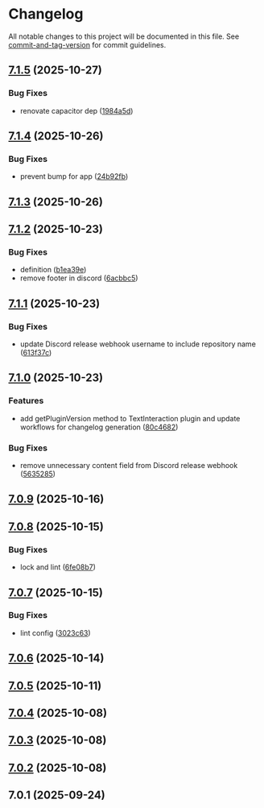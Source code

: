 # Changelog

All notable changes to this project will be documented in this file. See [commit-and-tag-version](https://github.com/absolute-version/commit-and-tag-version) for commit guidelines.

## [7.1.5](https://github.com/Cap-go/capacitor-textinteraction/compare/7.1.4...7.1.5) (2025-10-27)


### Bug Fixes

* renovate capacitor dep ([1984a5d](https://github.com/Cap-go/capacitor-textinteraction/commit/1984a5d62b4cb1613454d98b5425ea2fe2ac957e))

## [7.1.4](https://github.com/Cap-go/capacitor-textinteraction/compare/7.1.3...7.1.4) (2025-10-26)


### Bug Fixes

* prevent bump for app ([24b92fb](https://github.com/Cap-go/capacitor-textinteraction/commit/24b92fb512f62ea11669e6402511c8832212301e))

## [7.1.3](https://github.com/Cap-go/capacitor-textinteraction/compare/7.1.2...7.1.3) (2025-10-26)

## [7.1.2](https://github.com/Cap-go/capacitor-textinteraction/compare/7.1.1...7.1.2) (2025-10-23)


### Bug Fixes

* definition ([b1ea39e](https://github.com/Cap-go/capacitor-textinteraction/commit/b1ea39e45e1a4178ec9bf463dd44dec6ee924430))
* remove footer in discord ([6acbbc5](https://github.com/Cap-go/capacitor-textinteraction/commit/6acbbc5a007d63c57bd43d5388e0df12a3f0d874))

## [7.1.1](https://github.com/Cap-go/capacitor-textinteraction/compare/7.1.0...7.1.1) (2025-10-23)


### Bug Fixes

* update Discord release webhook username to include repository name ([613f37c](https://github.com/Cap-go/capacitor-textinteraction/commit/613f37c038559209aec332d360ccc6f172c3dce3))

## [7.1.0](https://github.com/Cap-go/capacitor-textinteraction/compare/7.0.9...7.1.0) (2025-10-23)


### Features

* add getPluginVersion method to TextInteraction plugin and update workflows for changelog generation ([80c4682](https://github.com/Cap-go/capacitor-textinteraction/commit/80c46827565c0cfd43518d5cac9a87a3dd6f9ed8))


### Bug Fixes

* remove unnecessary content field from Discord release webhook ([5635285](https://github.com/Cap-go/capacitor-textinteraction/commit/5635285c6990a8c058421af82b02fe7afa427cf7))

## [7.0.9](https://github.com/Cap-go/capacitor-textinteraction/compare/7.0.8...7.0.9) (2025-10-16)

## [7.0.8](https://github.com/Cap-go/capacitor-textinteraction/compare/7.0.7...7.0.8) (2025-10-15)


### Bug Fixes

* lock and lint ([6fe08b7](https://github.com/Cap-go/capacitor-textinteraction/commit/6fe08b7ef48fc4d512e1d705326d5c879515c403))

## [7.0.7](https://github.com/Cap-go/capacitor-textinteraction/compare/7.0.6...7.0.7) (2025-10-15)


### Bug Fixes

* lint config ([3023c63](https://github.com/Cap-go/capacitor-textinteraction/commit/3023c6395b621adda862ea6fa1bb8fa4f4fada65))

## [7.0.6](https://github.com/Cap-go/capacitor-textinteraction/compare/7.0.5...7.0.6) (2025-10-14)

## [7.0.5](https://github.com/Cap-go/capacitor-textinteraction/compare/7.0.4...7.0.5) (2025-10-11)

## [7.0.4](https://github.com/Cap-go/capacitor-textinteraction/compare/7.0.3...7.0.4) (2025-10-08)

## [7.0.3](https://github.com/Cap-go/capacitor-textinteraction/compare/7.0.2...7.0.3) (2025-10-08)

## [7.0.2](https://github.com/Cap-go/capacitor-textinteraction/compare/7.0.1...7.0.2) (2025-10-08)

## 7.0.1 (2025-09-24)

